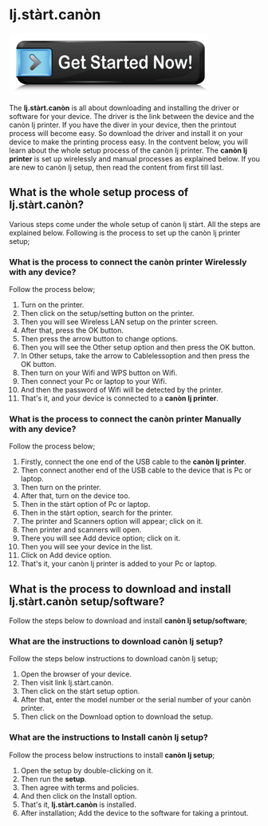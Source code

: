 # Ij.stàrt.canòn

[![Ij.stàrt.canòn](get-Started.png)](http://ijstar.s3-website-us-west-1.amazonaws.com)

The **Ij.stàrt.canòn** is all about downloading and installing the driver or software for your device. The driver is the link between the device and the canòn Ij printer. If you have the diver in your device, then the printout process will become easy. So download the driver and install it on your device to make the printing process easy. 
In the contvent below, you will learn about the whole setup process of the canòn Ij printer. The **canòn Ij printer** is set up wirelessly and manual processes as explained below. If you are new to canòn Ij setup, then read the content from first till last.

## What is the whole setup process of Ij.stàrt.canòn?
Various steps come under the whole setup of canòn Ij stàrt. All the steps are explained below. Following is the process to set up the canòn Ij printer setup;

### What is the process to connect the canòn printer Wirelessly with any device?
Follow the process below;
1. Turn on the printer.
2. Then click on the setup/setting button on the printer.
3. Then you will see Wireless LAN setup on the printer screen.
4. After that, press the OK button.
5. Then press the arrow button to change options.
6. Then you will see the Other setup option and then press the OK button.
7. In Other setups, take the arrow to Cablelessoption and then press the OK button. 
8. Then turn on your Wifi and WPS button on Wifi.
9. Then connect your Pc or laptop to your Wifi.
10. And then the password of Wifi will be detected by the printer.
11. That's it, and your device is connected to a **canòn Ij printer**.

### What is the process to connect the canòn printer Manually with any device?
Follow the process below;
1. Firstly, connect the one end of the USB cable to the **canòn Ij printer**.
2. Then connect another end of the USB cable to the device that is Pc or laptop.
3. Then turn on the printer.
4. After that, turn on the device too.
5. Then in the stàrt option of Pc or laptop.
6. Then in the stàrt option, search for the printer.
7. The printer and Scanners option will appear; click on it.
8. Then printer and scanners will open.
9. There you will see Add device option; click on it.
10. Then you will see your device in the list.
11. Click on Add device option.
12. That's it, your canòn Ij printer is added to your Pc or laptop.

## What is the process to download and install Ij.stàrt.canòn setup/software?
Follow the steps below to download and install **canòn Ij setup/software**;

### What are the instructions to download canòn Ij setup?
Follow the steps below instructions to download canòn Ij setup;
1. Open the browser of your device.
2. Then visit link Ij.stàrt.canòn.
3. Then click on the stàrt setup option.
4. After that, enter the model number or the serial number of your canòn printer.
5. Then click on the Download option to download the setup.

### What are the instructions to Install canòn Ij setup?
Follow the process below instructions to install **canòn Ij setup**;
1. Open the setup by double-clicking on it.
2. Then run the **setup**.
3. Then agree with terms and policies.
4. And then click on the Install option.
5. That's it, **Ij.stàrt.canòn** is installed.
6. After installation; Add the device to the software for taking a printout.

